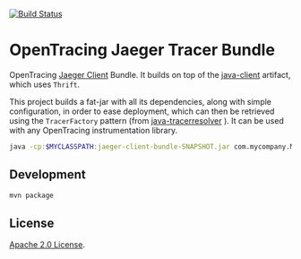 [![Build Status](https://travis-ci.org/opentracing-contrib/java-opentracing-jaeger-bundle.png)](https://travis-ci.org/opentracing-contrib/java-opentracing-jaeger-bundle)

# OpenTracing Jaeger Tracer Bundle

OpenTracing [Jaeger Client](https://github.com/jaegertracing/jaeger-client-java) Bundle. It builds on top of the [java-client](https://github.com/jaegertracing/jaeger-client-java/tree/master/jaeger-client) artifact, which uses `Thrift`.

This project builds a fat-jar with all its dependencies, along with simple configuration, in order to ease deployment, which can then be retrieved using the `TracerFactory` pattern (from [java-tracerresolver](https://github.com/opentracing-contrib/java-tracerresolver) ). It can be used with any OpenTracing instrumentation library.

```sh
java -cp:$MYCLASSPATH:jaeger-client-bundle-SNAPSHOT.jar com.mycompany.MyService
```

## Development

```sh
mvn package
```

## License

[Apache 2.0 License](./LICENSE).
